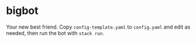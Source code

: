 # bigbot

Your new best friend. Copy `config-template.yaml` to `config.yaml` and edit as needed, then run the bot with `stack run`.
